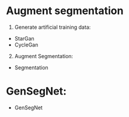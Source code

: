 # Augment segmentation
1. Generate artificial training data:
- StarGan
- CycleGan

2. Augment Segmentation:
- Segmentation

# GenSegNet:
- GenSegNet